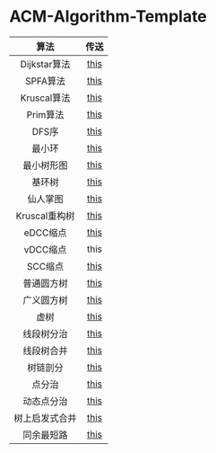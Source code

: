 # ACM-Algorithm-Template

|算法|传送|
|:--:|:--:|
|Dijkstar算法|[this](https://github.com/ColdSnapdragon/ACM-Algorithm-Template/blob/main/Template1/dijkstar.cpp)|
|SPFA算法|[this](https://github.com/ColdSnapdragon/ACM-Algorithm-Template/blob/main/Template1/spfa.cpp)|
|Kruscal算法|[this](https://github.com/ColdSnapdragon/ACM-Algorithm-Template/blob/main/Template1/Kruscal.cpp)|
|Prim算法|[this](https://github.com/ColdSnapdragon/ACM-Algorithm-Template/blob/main/Template1/prim.cpp)|
|DFS序|[this](https://github.com/ColdSnapdragon/ACM-Algorithm-Template/blob/main/Template1/dfs_order.cpp)|
|最小环|[this](https://github.com/ColdSnapdragon/ACM-Algorithm-Template/blob/main/Template1/minimum_round.cpp)|
|最小树形图|[this](https://github.com/ColdSnapdragon/ACM-Algorithm-Template/blob/main/Template1/directed_mst.cpp)|
|基环树|[this](https://github.com/ColdSnapdragon/ACM-Algorithm-Template/blob/main/Template1/Loop_tree.cpp)|
|仙人掌图|[this](https://github.com/ColdSnapdragon/ACM-Algorithm-Template/blob/main/Template1/cactus_tree.cpp)|
|Kruscal重构树|[this](https://github.com/ColdSnapdragon/ACM-Algorithm-Template/blob/main/Template1/Kruscal.cpp)|
|eDCC缩点|[this](https://github.com/ColdSnapdragon/ACM-Algorithm-Template/blob/main/Template1/eDCC_shrink_point.cpp)|
|vDCC缩点|this|
|SCC缩点|[this](https://github.com/ColdSnapdragon/ACM-Algorithm-Template/blob/main/Template1/SCC_shrink_point.cpp)|
|普通圆方树|[this](https://github.com/ColdSnapdragon/ACM-Algorithm-Template/blob/main/Template1/cicle_square_tree.cpp)|
|广义圆方树|[this](https://github.com/ColdSnapdragon/ACM-Algorithm-Template/blob/main/Template1/Round_Square_Tree.cpp)|
|虚树|[this](https://github.com/ColdSnapdragon/ACM-Algorithm-Template/blob/main/Template1/Virtual_Tree.cpp)|
|线段树分治|[this](https://github.com/ColdSnapdragon/ACM-Algorithm-Template/blob/main/Template1/Decomposition_on_SegmentTree.cpp)|
|线段树合并|[this](https://github.com/ColdSnapdragon/ACM-Algorithm-Template/blob/main/Template1/tree_merge.cpp)|
|树链剖分|[this](https://github.com/ColdSnapdragon/ACM-Algorithm-Template/blob/main/Template1/tree_chain.cpp)|
|点分治|[this](https://github.com/ColdSnapdragon/ACM-Algorithm-Template/blob/main/Template1/Centroid_Decomposition.cpp)|
|动态点分治|[this](https://github.com/ColdSnapdragon/ACM-Algorithm-Template/blob/main/Template1/Centroid_Decomposition_Tree1.cpp)|
|树上启发式合并|[this](https://github.com/ColdSnapdragon/ACM-Algorithm-Template/blob/main/Template1/dsu_on_tree.cpp)|
|同余最短路|[this](https://github.com/ColdSnapdragon/ACM-Algorithm-Template/blob/main/Template1/Congruence_shortest_circuit.cpp)|
